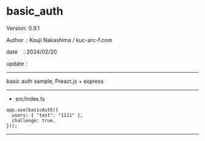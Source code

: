 ﻿# basic_auth

 Version: 0.9.1

 Author  : Kouji Nakashima / kuc-arc-f.com

 date    : 2024/02/20

 update :

***

basic auth sample, Preact.js + express

***
* src/index.ts

```
app.use(basicAuth({
  users: { "test": "1111" },
  challenge: true,
}));
```
***

